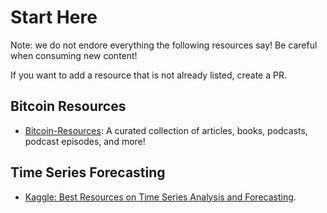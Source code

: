 # Start Here
Note: we do not endore everything the following resources say! Be careful when consuming new content! 

If you want to add a resource that is not already listed, create a PR.

## Bitcoin Resources
- [Bitcoin-Resources](https://bitcoin-resources.com/articles/): A curated collection of articles, books, podcasts, podcast episodes, and more!

## Time Series Forecasting
- [Kaggle: Best Resources on Time Series Analysis and Forecasting](https://www.kaggle.com/discussions/general/310100).
